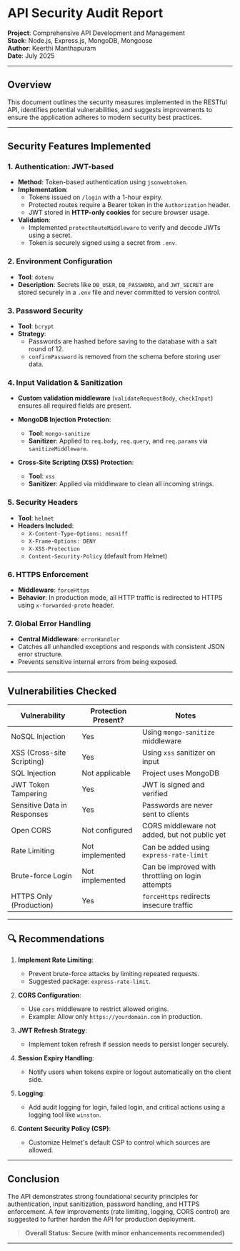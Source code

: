 # API Security Audit Report

**Project**: Comprehensive API Development and Management  
**Stack**: Node.js, Express.js, MongoDB, Mongoose  
**Author**: Keerthi Manthapuram  
**Date**: July 2025

---

## Overview

This document outlines the security measures implemented in the RESTful API, identifies potential vulnerabilities, and suggests improvements to ensure the application adheres to modern security best practices.

---

## Security Features Implemented

### 1. **Authentication: JWT-based**

- **Method**: Token-based authentication using `jsonwebtoken`.
- **Implementation**:
  - Tokens issued on `/login` with a 1-hour expiry.
  - Protected routes require a Bearer token in the `Authorization` header.
  - JWT stored in **HTTP-only cookies** for secure browser usage.
- **Validation**:
  - Implemented `protectRouteMiddleware` to verify and decode JWTs using a secret.
  - Token is securely signed using a secret from `.env`.

### 2. **Environment Configuration**

- **Tool**: `dotenv`
- **Description**: Secrets like `DB_USER`, `DB_PASSWORD`, and `JWT_SECRET` are stored securely in a `.env` file and never committed to version control.

### 3. **Password Security**

- **Tool**: `bcrypt`
- **Strategy**:
  - Passwords are hashed before saving to the database with a salt round of 12.
  - `confirmPassword` is removed from the schema before storing user data.

### 4. **Input Validation & Sanitization**

- **Custom validation middleware** (`validateRequestBody`, `checkInput`) ensures all required fields are present.
- **MongoDB Injection Protection**:
  - **Tool**: `mongo-sanitize`
  - **Sanitizer**: Applied to `req.body`, `req.query`, and `req.params` via `sanitizeMiddleware`.

- **Cross-Site Scripting (XSS) Protection**:
  - **Tool**: `xss`
  - **Sanitizer**: Applied via middleware to clean all incoming strings.

### 5. **Security Headers**

- **Tool**: `helmet`
- **Headers Included**:
  - `X-Content-Type-Options: nosniff`
  - `X-Frame-Options: DENY`
  - `X-XSS-Protection`
  - `Content-Security-Policy` (default from Helmet)

### 6. **HTTPS Enforcement**

- **Middleware**: `forceHttps`
- **Behavior**: In production mode, all HTTP traffic is redirected to HTTPS using `x-forwarded-proto` header.

### 7. **Global Error Handling**

- **Central Middleware**: `errorHandler`
- Catches all unhandled exceptions and responds with consistent JSON error structure.
- Prevents sensitive internal errors from being exposed.

---

##  Vulnerabilities Checked

| Vulnerability         | Protection Present? | Notes |
|-----------------------|---------------------|-------|
| NoSQL Injection       |  Yes              | Using `mongo-sanitize` middleware |
| XSS (Cross-site Scripting) |  Yes        | Using `xss` sanitizer on input |
| SQL Injection         |  Not applicable   | Project uses MongoDB |
| JWT Token Tampering   |  Yes              | JWT is signed and verified |
| Sensitive Data in Responses |  Yes      | Passwords are never sent to clients |
| Open CORS             |  Not configured  | CORS middleware not added, but not public yet |
| Rate Limiting         |  Not implemented  | Can be added using `express-rate-limit` |
| Brute-force Login     |  Not implemented  | Can be improved with throttling on login attempts |
| HTTPS Only (Production) |  Yes           | `forceHttps` redirects insecure traffic |

---

## 🔍 Recommendations

1. **Implement Rate Limiting**:
   - Prevent brute-force attacks by limiting repeated requests.
   - Suggested package: `express-rate-limit`.

2. **CORS Configuration**:
   - Use `cors` middleware to restrict allowed origins.
   - Example: Allow only `https://yourdomain.com` in production.

3. **JWT Refresh Strategy**:
   - Implement token refresh if session needs to persist longer securely.

4. **Session Expiry Handling**:
   - Notify users when tokens expire or logout automatically on the client side.

5. **Logging**:
   - Add audit logging for login, failed login, and critical actions using a logging tool like `winston`.

6. **Content Security Policy (CSP)**:
   - Customize Helmet's default CSP to control which sources are allowed.

---

## Conclusion

The API demonstrates strong foundational security principles for authentication, input sanitization, password handling, and HTTPS enforcement. A few improvements (rate limiting, logging, CORS control) are suggested to further harden the API for production deployment.

> **Overall Status: Secure (with minor enhancements recommended)**

---
